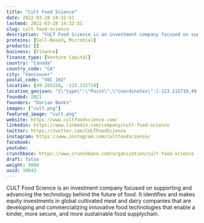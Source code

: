 ```yaml
---
title: "Cult Food Science"
date: 2022-03-28 14:32:51
lastmod: 2022-03-28 14:32:51
slug: cult-food-science
description: "CULT Food Science is an investment company focused on supporting and advancing the technology behind the future of food. It identifies and makes equity investments in global cultivated meat and dairy companies that are developing and commercializing innovative food technologies that enable a kinder, more secure, and more sustainable food supplychain."
proteins: [Cell-Based, Microbial]
products: []
business: [Finance]
finance_type: [Venture Capital]
country: "Canada"
country_code: "CA"
city: "Vancouver"
postal_code: "V6C 1H2"
location: [49.285328, -123.115719]
location_geojson: "{\"type\":\"Point\",\"coordinates\":[-123.115719,49.285328]}"
founded: 2021
founders: "Dorian Banks"
images: ["cult.png"]
featured_image: "cult.png"
website: https://www.cultfoodscience.com/
linkedin: https://www.linkedin.com/company/cult-food-science
twitter: https://twitter.com/CULTFoodScience
instagram: https://www.instagram.com/cultfoodscience/
facebook: 
youtube: 
crunchbase: https://www.crunchbase.com/organization/cult-food-science
draft: false
weight: 5000
uuid: 10643
---
```

CULT Food Science is an investment company focused on supporting and advancing the technology behind the future of food. It identifies and makes equity investments in global cultivated meat and dairy companies that are developing and commercializing innovative food technologies that enable a kinder, more secure, and more sustainable food supplychain.
